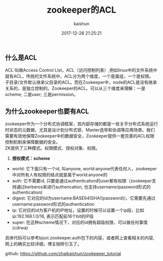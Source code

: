 ﻿---
title: zookeeper的ACL
date: 2017-12-28 21:25:21
tags: [zookeeper]
categories: [架构]
author: kaishun
id: 126
permalink: zookeeper7
blogexcerpt: ACL  叫做Access Control List，ACL（访问控制列表）,例如linux中的文件系统中就有ACL，传统的文件系统中，ACL分为两个维度，一个是属组，一个是权限。 子目录/文件默认继承父目录的ACL。而在Zookeeper中，node的ACL是没有继承关系的，是独立控制的。Zookeeper的ACL，可以从三个维度来理解：一是scheme; 二是user; 三是permission.为什么zookeeper也要有ACL。zookeeper作为一个分布式协调框架，其内部存储的都是一些关乎分布式系统运行时状态的元数据...
---

## 什么是ACL  
ACL  叫做Access Control List，ACL（访问控制列表）,例如linux中的文件系统中就有ACL，传统的文件系统中，ACL分为两个维度，一个是属组，一个是权限。 子目录/文件默认继承父目录的ACL。而在Zookeeper中，node的ACL是没有继承关系的，是独立控制的。Zookeeper的ACL，可以从三个维度来理解：一是scheme; 二是user; 三是permission。  
<!-- more -->
## 为什么zookeeper也要有ACL  
zookeeper作为一个分布式协调框架，其内部存储的都是一些关乎分布式系统运行时状态的元数据，尤其是设计到分布式锁、Master选举和协调等应用场景。我们需要有效地保障Zookeeper中的数据安全，Zookeeper提供一套完善的ACL权限控制机制来保障数据的安全。  
ZK提供了三种模式。权限模式、授权对象、权限。  
1. **授权模式：scheme**  
- world: 它下面只有一个id, 叫anyone, world:anyone代表任何人，zookeeper中对所有人有权限的结点就是属于world:anyone的
- auth: 它不需要id, 只要是通过authentication的user都有权限（zookeeper支持通过kerberos来进行authencation, 也支持username/password形式的authentication)
- digest: 它对应的id为username:BASE64(SHA1(password))，它需要先通过username:password形式的authentication
- ip: 它对应的id为客户机的IP地址，设置的时候可以设置一个ip段，比如ip:192.168.1.0/16, 表示匹配前16个bit的IP段
- super: 在这种scheme情况下，对应的id拥有超级权限，可以做任何事情(cdrwa)  

具体代码可以参考bjsxt.zookeeper.auth包下的内容，或者网上查看相关的内容, 网上的确实比较详细，博主抛砖引玉了。    

github: https://github.com/zhaikaishun/zookeeper_tutorial